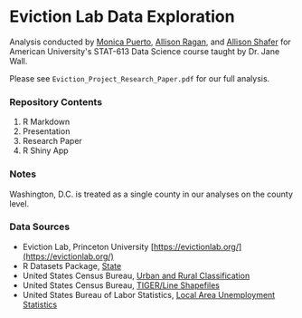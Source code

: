# Eviction Lab Data Exploration

Analysis conducted by [Monica Puerto](https://github.com/monipip3), [Allison Ragan](https://github.com/carousallie), and [Allison Shafer](https://github.com/ShaferAC) for American University's STAT-613 Data Science course taught by Dr. Jane Wall. 

Please see `Eviction_Project_Research_Paper.pdf` for our full analysis. 

### Repository Contents

1. R Markdown 
2. Presentation
3. Research Paper
4. R Shiny App

### Notes

Washington, D.C. is treated as a single county in our analyses on the county level. 

### Data Sources

- Eviction Lab, Princeton University [https://evictionlab.org/](https://evictionlab.org/)
- R Datasets Package, [State](https://www.rdocumentation.org/packages/datasets/versions/3.6.2/topics/state)
- United States Census Bureau, [Urban and Rural Classification](https://www.census.gov/programs-surveys/geography/guidance/geo-areas/urban-rural.html)
- United States Census Bureau, [TIGER/Line Shapefiles](https://www.census.gov/geographies/mapping-files/time-series/geo/tiger-line-file.html)
- United States Bureau of Labor Statistics, [Local Area Unemployment Statistics](https://www.bls.gov/lau/)
